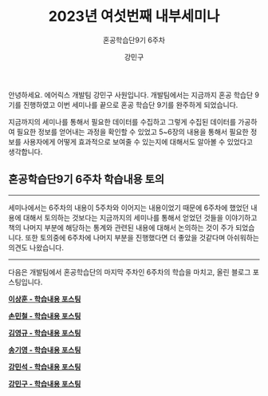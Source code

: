 ﻿---
title: 2023년 여섯번째 내부세미나
subtitle: 혼공학습단9기 6주차
layout: post
author: 강민구
---

안녕하세요. 에어릭스 개발팀 강민구 사원입니다. 개발팀에서는 지금까지 혼공 학습단 9기를 진행하였고 이번 세미나를 끝으로 혼공 학습단 9기를 완주하게 되었습니다.

지금까지의 세미나를 통해서 필요한 데이터를 수집하고 그렇게 수집된 데이터를 가공하여 필요한 정보를 얻어내는 과정을 확인할 수 있었고 5~6장의 내용을 통해서 필요한 정보를 사용자에게 어떻게 효과적으로 보여줄 수 있는지에 대해서도 알아볼 수 있었다고 생각합니다.

## **혼공학습단9기 6주차 학습내용 토의**

---

세미나에서는 6주차의 내용이 5주차와 이어지는 내용이었기 때문에 6주차에 했었던 내용에 대해서 토의하는 것보다는 지금까지의 세미나를 통해서 얻었던 것들을 이야기하고 책의 나머지 부분에 해당하는 통계와 관련된 내용에 대해서 논의하는 것이 주가 되었습니다. 또한 토의중에 6주차에 나머지 부분을 진행했다면 더 좋았을 것같다며 아쉬워하는 의견도 나왔습니다.

---

다음은 개발팀에서 혼공학습단의 마지막 주차인 6주차의 학습을 마치고, 올린 블로그 포스팅입니다.

**[이상훈 - 학습내용 포스팅](https://blog.naver.com/sclrnd1/223020626677)**

**[손민철 - 학습내용 포스팅](https://devrix.tistory.com/14)**

**[김영규 - 학습내용 포스팅](https://blog.naver.com/kyg931103/223021165947)**

**[송기영 - 학습내용 포스팅](https://velog.io/@thdrldud369/%ED%98%BC%EC%9E%90-%EA%B3%B5%EB%B6%80%ED%95%98%EB%8A%94-%EB%8D%B0%EC%9D%B4%ED%84%B0-%EB%B6%84%EC%84%9D-6%EC%A3%BC%EC%B0%A8)**

**[강민석 - 학습내용 포스팅](https://velog.io/@devkangms/Chapter-06.-%EB%B3%B5%EC%9E%A1%ED%95%9C-%EB%8D%B0%EC%9D%B4%ED%84%B0-%ED%91%9C%ED%98%84%ED%95%98%EA%B8%B0)**

**[강민구 - 학습내용 포스팅](https://blog.naver.com/ekcapaper/223019783409)**
